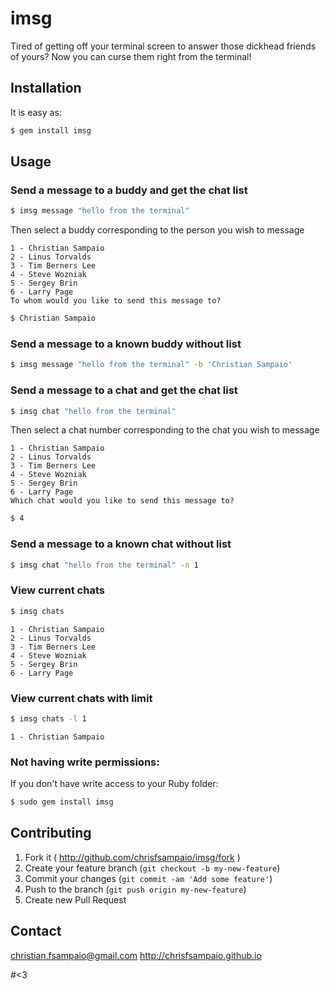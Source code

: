 # imsg

Tired of getting off your terminal screen to answer those dickhead friends of yours?
Now you can curse them right from the terminal!

## Installation

It is easy as:

```bash
$ gem install imsg
```

## Usage

### Send a message to a buddy and get the chat list
```bash
$ imsg message "hello from the terminal"
```

Then select a buddy corresponding to the person you wish to message

    1 - Christian Sampaio
    2 - Linus Torvalds
    3 - Tim Berners Lee
    4 - Steve Wozniak
    5 - Sergey Brin
    6 - Larry Page
    To whom would you like to send this message to?

```bash
$ Christian Sampaio
```

### Send a message to a known buddy without list
```bash
$ imsg message "hello from the terminal" -b 'Christian Sampaio'
```

### Send a message to a chat and get the chat list
```bash
$ imsg chat "hello from the terminal"
```

Then select a chat number corresponding to the chat you wish to message

    1 - Christian Sampaio
    2 - Linus Torvalds
    3 - Tim Berners Lee
    4 - Steve Wozniak
    5 - Sergey Brin
    6 - Larry Page
    Which chat would you like to send this message to?

```bash
$ 4
```

### Send a message to a known chat without list
```bash
$ imsg chat "hello from the terminal" -n 1
```

### View current chats
```bash
$ imsg chats
```

    1 - Christian Sampaio
    2 - Linus Torvalds
    3 - Tim Berners Lee
    4 - Steve Wozniak
    5 - Sergey Brin
    6 - Larry Page

### View current chats with limit
```bash
$ imsg chats -l 1
```

    1 - Christian Sampaio

### Not having write permissions:
If you don't have write access to your Ruby folder:

```bash
$ sudo gem install imsg
```

## Contributing

1. Fork it ( http://github.com/chrisfsampaio/imsg/fork )
2. Create your feature branch (`git checkout -b my-new-feature`)
3. Commit your changes (`git commit -am 'Add some feature'`)
4. Push to the branch (`git push origin my-new-feature`)
5. Create new Pull Request

## Contact

christian.fsampaio@gmail.com
http://chrisfsampaio.github.io

#<3

